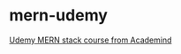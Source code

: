# mern-udemy
[Udemy MERN stack course from Academind](https://www.udemy.com/course/react-nodejs-express-mongodb-the-mern-fullstack-guide/)

